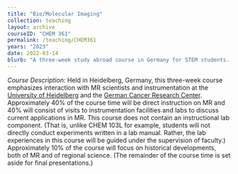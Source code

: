 ```yaml
---
title: "Bio/Molecular Imaging"
collection: teaching
layout: archive
courseID: "CHEM 361"
permalink: /teaching/CHEM361
years: "2023"
date: 2022-03-14
blurb: "A three-week study abroad course in Germany for STEM students. This course will be an introduction to biomolecular imaging with emphasis on NMR and MRI."
---
```


*Course Description:*
Held in Heidelberg, Germany, this three-week course emphasizes interaction with MR scientists and instrumentation at the [University of Heidelberg](https://www.uni-heidelberg.de/en) and the [German Cancer Research Center](https://www.dkfz.de/en/index.html). Approximately 40% of the course time will be direct instruction on MR and 40% will consist of visits to instrumentation facilities and labs to discuss current applications in MR. This course does not contain an instructional lab component. (That is, unlike CHEM 103L for example, students will not directly conduct experiments written in a lab manual. Rather, the lab experiences in this course will be guided under the supervision of faculty.) Approximately 10% of the course will focus on historical developments, both of MR and of regional science. (The remainder of the course time is set aside for final presentations.)
